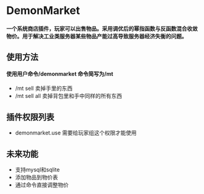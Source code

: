 # DemonMarket
#### 一个系统商店插件，玩家可以出售物品。采用调优后的幂指函数与反函数混合收敛物价。用于解决工业类服务器某些物品产能过高导致服务器经济失衡的问题。
## 使用方法
#### 使用用户命令/demonmarket 命令简写为/mt
+ /mt sell 卖掉手里的东西
+ /mt sell all 卖掉背包里和手中同样的所有东西
## 插件权限列表
+ demonmarket.use 需要给玩家组这个权限才能使用
## 未来功能
+ 支持mysql和sqlite
+ 添加物品到物价表
+ 通过命令直接调整物价